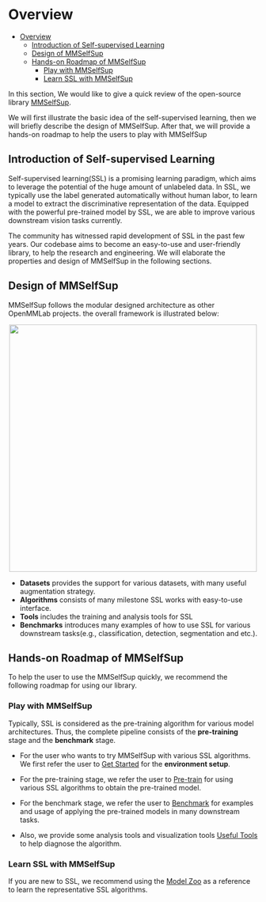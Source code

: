 # Overview

- [Overview](#overview)
  - [Introduction of Self-supervised Learning](#introduction-of-self-supervised-learning)
  - [Design of MMSelfSup](#design-of-mmselfsup)
  - [Hands-on Roadmap of MMSelfSup](#hands-on-roadmap-of-mmselfsup)
    - [Play with MMSelfSup](#play-with-mmselfsup)
    - [Learn SSL with MMSelfSup](#learn-ssl-with-mmselfsup)

In this section, We would like to give a quick review of the open-source library [MMSelfSup](https://github.com/open-mmlab/mmselfsup).

We will first illustrate the basic idea of the self-supervised learning, then we will briefly describe the design of MMSelfSup. After that, we will provide a hands-on roadmap to help the users to play with MMSelfSup

## Introduction of Self-supervised Learning

Self-supervised learning(SSL) is a promising learning paradigm, which aims to leverage the potential of the huge amount of unlabeled data. In SSL, we typically use the label generated automatically without human labor, to learn a model to extract the discriminative representation of the data. Equipped with the powerful pre-trained model by SSL, we are able to improve various downstream vision tasks currently.

The community has witnessed rapid development of SSL in the past few years. Our codebase aims to become an easy-to-use and user-friendly library, to help the research and engineering. We will elaborate the properties and design of MMSelfSup in the following sections.

## Design of MMSelfSup

MMSelfSup follows the modular designed architecture as other OpenMMLab projects. the overall framework is illustrated below:

<div align="center">
  <img src="https://user-images.githubusercontent.com/36138628/199443908-e7fd3670-108b-46eb-b200-d76f25e5621b.jpg" width="500"/>
</div>

- **Datasets** provides the support for various datasets, with many useful augmentation strategy.
- **Algorithms** consists of many milestone SSL works with easy-to-use interface.
- **Tools** includes the training and analysis tools for SSL
- **Benchmarks** introduces many examples of how to use SSL for various downstream tasks(e.g., classification, detection, segmentation and etc.).

## Hands-on Roadmap of MMSelfSup

To help the user to use the MMSelfSup quickly, we recommend the following roadmap for using our library.

### Play with MMSelfSup

Typically, SSL is considered as the pre-training algorithm for various model architectures. Thus, the complete pipeline consists of the **pre-training** stage and the **benchmark** stage.

- For the user who wants to try MMSelfSup with various SSL algorithms. We first refer the user to [Get Started](./get_started.md) for the **environment setup**.

- For the pre-training stage, we refer the user to [Pre-train](user_guides/3_pretrain.md) for using various SSL algorithms to obtain the pre-trained model.

- For the benchmark stage, we refer the user to [Benchmark](https://mmselfsup.readthedocs.io/en/dev-1.x/user_guides/#downstream-tasks) for examples and usage of applying the pre-trained models in many downstream tasks.

- Also, we provide some analysis tools and visualization tools [Useful Tools](https://mmselfsup.readthedocs.io/en/dev-1.x/user_guides/#useful-tools) to help  diagnose the algorithm.

### Learn SSL with MMSelfSup

If you are new to SSL, we recommend using the [Model Zoo](model_zoo.md) as a reference to learn the representative SSL algorithms.
